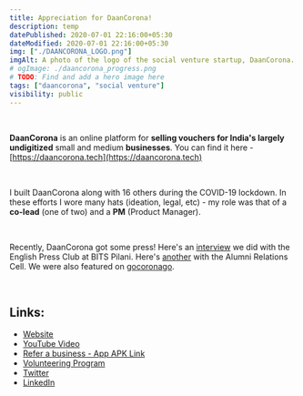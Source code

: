```yaml
---
title: Appreciation for DaanCorona!
description: temp
datePublished: 2020-07-01 22:16:00+05:30
dateModified: 2020-07-01 22:16:00+05:30
img: ["./DAANCORONA_LOGO.png"]
imgAlt: A photo of the logo of the social venture startup, DaanCorona.
# ogImage: ./daancorona_progress.png
# TODO: Find and add a hero image here
tags: ["daancorona", "social venture"]
visibility: public
---
```


<br>

**DaanCorona** is an online platform for **selling vouchers for India's largely undigitized** small and medium **businesses**. You can find it here - [https://daancorona.tech](https://daancorona.tech)  

<br>

I built DaanCorona along with 16 others during the COVID-19 lockdown. In these efforts I wore many hats (ideation, legal, etc) - my role was that of a **co-lead** (one of two) and a **PM** (Product Manager).   

<!-- PELICAN_END_SUMMARY -->

<br>

Recently, DaanCorona got some press! Here's an [interview](https://epcbits.wordpress.com/2020/05/23/daancorona-tech/) we did with the English Press Club at BITS Pilani. Here's [another](https://online.fliphtml5.com/hfdbv/vrzd/#p=9) with the Alumni Relations Cell. We were also featured on [gocoronago](http://gocoronago.org/).  

<br>  

## Links:  

- [Website](https://daancorona.tech/)
- [YouTube Video](https://www.youtube.com/watch?v=_OFUefO_Vvk)
- [Refer a business - App APK Link](https://daancorona.tech/download/DaanCorona.apk)
- [Volunteering Program](https://dare2compete.com/o/volunteering-daancorona-111139)
- [Twitter](https://twitter.com/DaanCoronaIndia)
- [LinkedIn](https://www.linkedin.com/company/daancorona/)  
